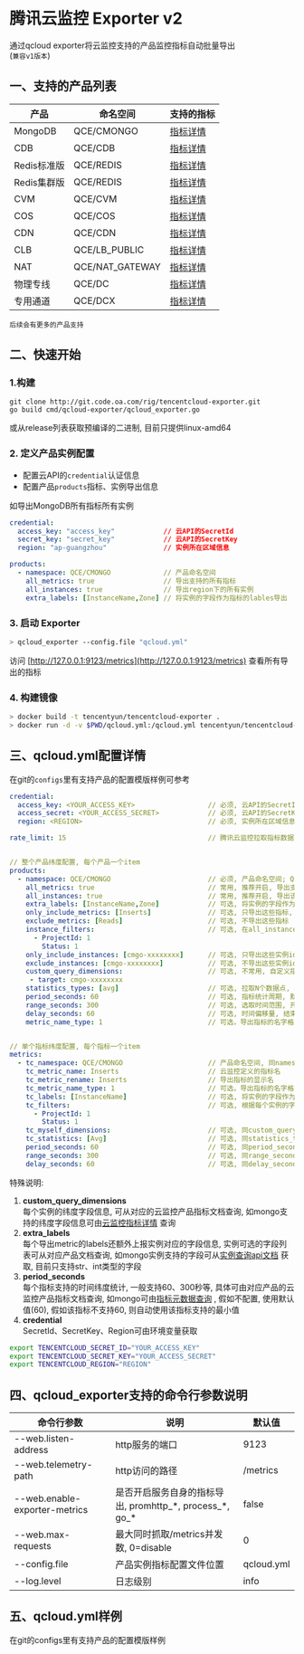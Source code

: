 # 腾讯云监控 Exporter v2

通过qcloud exporter将云监控支持的产品监控指标自动批量导出  
(`兼容v1版本`)

## 一、支持的产品列表

产品     | 命名空间 |支持的指标
--------|---------|----------
MongoDB |QCE/CMONGO|[指标详情](https://cloud.tencent.com/document/product/248/45104)
CDB|QCE/CDB|[指标详情](https://cloud.tencent.com/document/product/248/45147)
Redis标准版|QCE/REDIS|[指标详情](https://cloud.tencent.com/document/product/248/45111)
Redis集群版|QCE/REDIS|[指标详情](https://cloud.tencent.com/document/product/248/45111)
CVM|QCE/CVM|[指标详情](https://cloud.tencent.com/document/product/248/6843)
COS|QCE/COS|[指标详情](https://cloud.tencent.com/document/product/248/45140)
CDN|QCE/CDN|[指标详情](https://cloud.tencent.com/document/product/248/45138)
CLB|QCE/LB_PUBLIC|[指标详情](https://cloud.tencent.com/document/product/248/45047)
NAT|QCE/NAT_GATEWAY|[指标详情](https://cloud.tencent.com/document/product/248/45069)
物理专线|QCE/DC|[指标详情](https://cloud.tencent.com/document/product/248/45102)
专用通道|QCE/DCX|[指标详情](https://cloud.tencent.com/document/product/248/45101)

`后续会有更多的产品支持`

## 二、快速开始
### 1.构建
```shell
git clone http://git.code.oa.com/rig/tencentcloud-exporter.git
go build cmd/qcloud-exporter/qcloud_exporter.go
```
或从release列表获取预编译的二进制, 目前只提供linux-amd64
### 2. 定义产品实例配置
- 配置云API的`credential`认证信息
- 配置产品`products`指标、实例导出信息

如导出MongoDB所有指标所有实例

```yaml
credential:
  access_key: "access_key"            // 云API的SecretId
  secret_key: "secret_key"            // 云API的SecretKey
  region: "ap-guangzhou"              // 实例所在区域信息

products:
  - namespace: QCE/CMONGO             // 产品命名空间
    all_metrics: true                 // 导出支持的所有指标
    all_instances: true               // 导出region下的所有实例
    extra_labels: [InstanceName,Zone] // 将实例的字段作为指标的lables导出
```

### 3. 启动 Exporter

```bash
> qcloud_exporter --config.file "qcloud.yml"
```

访问 [http://127.0.0.1:9123/metrics](http://127.0.0.1:9123/metrics) 查看所有导出的指标

### 4. 构建镜像
```bash
> docker build -t tencentyun/tencentcloud-exporter .
> docker run -d -v $PWD/qcloud.yml:/qcloud.yml tencentyun/tencentcloud-exporter --config.file "/qcloud.yml"
```


## 三、qcloud.yml配置详情
在git的`configs`里有支持产品的配置模版样例可参考
```yaml
credential:
  access_key: <YOUR_ACCESS_KEY>                  // 必须, 云API的SecretId
  access_secret: <YOUR_ACCESS_SECRET>            // 必须, 云API的SecretKey
  region: <REGION>                               // 必须, 实例所在区域信息

rate_limit: 15                                   // 腾讯云监控拉取指标数据限制, 官方默认限制最大20qps 


// 整个产品纬度配置, 每个产品一个item                                              
products:
  - namespace: QCE/CMONGO                        // 必须, 产品命名空间; QCE前缀可自定义,CMONGO产品名不区分大小写, 可用别名
    all_metrics: true                            // 常用, 推荐开启, 导出支持的所有指标 
    all_instances: true                          // 常用, 推荐开启, 导出该region下的所有实例 
    extra_labels: [InstanceName,Zone]            // 可选, 将实例的字段作为指标的lables导出
    only_include_metrics: [Inserts]              // 可选, 只导出这些指标, 配置时all_metrics失效
    exclude_metrics: [Reads]                     // 可选, 不导出这些指标
    instance_filters:                            // 可选, 在all_instances开启情况下, 根据每个实例的字段进行过滤
      - ProjectId: 1
        Status: 1                        
    only_include_instances: [cmgo-xxxxxxxx]      // 可选, 只导出这些实例id, 配置时all_instances失效
    exclude_instances: [cmgo-xxxxxxxx]           // 可选, 不导出这些实例id
    custom_query_dimensions:                     // 可选, 不常用, 自定义指标查询条件, 配置时all_instances,only_include_instances,exclude_instances失效, 用于不支持按实例纬度查询的指标
     - target: cmgo-xxxxxxxx
    statistics_types: [avg]                      // 可选, 拉取N个数据点, 再进行max、min、avg、last计算, 默认last取最新值
    period_seconds: 60                           // 可选, 指标统计周期, 默认自动获取指标支持的最小统计周期
    range_seconds: 300                           // 可选, 选取时间范围, 开始时间=now-range_seconds, 结束时间=now
    delay_seconds: 60                            // 可选, 时间偏移量, 结束时间=now-delay_seconds
    metric_name_type: 1                          // 可选，导出指标的名字格式化类型, 1=大写转小写加下划线, 2=转小写; 默认2


// 单个指标纬度配置, 每个指标一个item
metrics:
  - tc_namespace: QCE/CMONGO                     // 产品命名空间, 同namespace       
    tc_metric_name: Inserts                      // 云监控定义的指标名
    tc_metric_rename: Inserts                    // 导出指标的显示名
    tc_metric_name_type: 1                       // 可选，导出指标的名字格式化类型, 1=大写转小写加下划线, 2=转小写; 默认1
    tc_labels: [InstanceName]                    // 可选, 将实例的字段作为指标的lables导出
    tc_filters:                                  // 可选, 根据每个实例的字段进行过滤, 否则默认导出region下所有实例
      - ProjectId: 1
        Status: 1                             
    tc_myself_dimensions:                        // 可选, 同custom_query_dimensions
    tc_statistics: [Avg]                         // 可选, 同statistics_types
    period_seconds: 60                           // 可选, 同period_seconds
    range_seconds: 300                           // 可选, 同range_seconds
    delay_seconds: 60                            // 可选, 同delay_seconds

```
特殊说明:
1. **custom_query_dimensions**  
每个实例的纬度字段信息, 可从对应的云监控产品指标文档查询, 如mongo支持的纬度字段信息可由[云监控指标详情](https://cloud.tencent.com/document/product/248/45104#%E5%90%84%E7%BB%B4%E5%BA%A6%E5%AF%B9%E5%BA%94%E5%8F%82%E6%95%B0%E6%80%BB%E8%A7%88) 查询 
2. **extra_labels**  
每个导出metric的labels还额外上报实例对应的字段信息, 实例可选的字段列表可从对应产品文档查询, 如mongo实例支持的字段可从[实例查询api文档](https://cloud.tencent.com/document/product/240/38568) 获取, 目前只支持str、int类型的字段
3. **period_seconds**  
每个指标支持的时间纬度统计, 一般支持60、300秒等, 具体可由对应产品的云监控产品指标文档查询, 如mongo可由[指标元数据查询](https://cloud.tencent.com/document/product/248/30351) , 假如不配置, 使用默认值(60), 假如该指标不支持60, 则自动使用该指标支持的最小值  
4. **credential**  
SecretId、SecretKey、Region可由环境变量获取
```bash
export TENCENTCLOUD_SECRET_ID="YOUR_ACCESS_KEY"
export TENCENTCLOUD_SECRET_KEY="YOUR_ACCESS_SECRET"
export TENCENTCLOUD_REGION="REGION"
```

## 四、qcloud_exporter支持的命令行参数说明

命令行参数|说明|默认值
-------|----|-----
--web.listen-address|http服务的端口|9123
--web.telemetry-path|http访问的路径|/metrics
--web.enable-exporter-metrics|是否开启服务自身的指标导出, promhttp_\*, process_\*, go_*|false
--web.max-requests|最大同时抓取/metrics并发数, 0=disable|0
--config.file|产品实例指标配置文件位置|qcloud.yml
--log.level|日志级别|info


## 五、qcloud.yml样例  
在git的configs里有支持产品的配置模版样例















